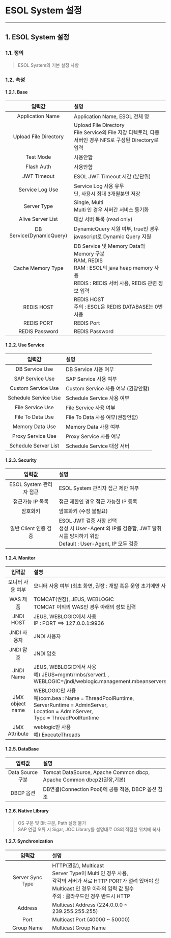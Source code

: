 # ESOL System 설정

---

## 1. ESOL System 설정
### 1.1. 정의

>ESOL System의 기본 설정 사항

### 1.2. 속성
#### 1.2.1. Base

| 입력값 | 설명 |
|:--:|:--|
| Application Name | Application Name, ESOL 전체 명 |
| Upload File Directory | Upload File Directory<br/>File Service의 File 저장 디렉토리, 다중 서버인 경우 NFS로 구성된 Directory로 입력 |
| Test Mode | 사용안함 |
| Flash Auth | 사용안함 |
| JWT Timeout | ESOL JWT Timeout 시간 (분단위) |
| Service Log Use | Service Log 사용 유무<br/> 단, 사용시 최대 3개월분만 저장 |
| Server Type | Single, Multi <br/>Multi 인 경우 서버간 서비스 동기화 |
| Alive Server List | 대상 서버 목록 (read only) |
| DB Service(DynamicQuery) | DynamicQuery 지원 여부, true인 경우 javascript로 Dynamic Query 지원 |
| Cache Memory Type | DB Service 및 Memory Data의 Memory 구분<br/>RAM, REDIS<br/>RAM : ESOL의 java heap memory 사용<br/>REDIS : REDIS 서버 사용, REDIS 관련 정보 입력 |
| REDIS HOST | REDIS HOST <br/>주의 : ESOL은 REDIS DATABASE는 0번 사용 |
| REDIS PORT | REDIS Port |
| REDIS Password | REDIS Password |

#### 1.2.2. Use Service

| 입력값 | 설명 |
|:--:|:--|
| DB Service Use | DB Service 사용 여부 |
| SAP Service Use | SAP Service 사용 여부 |
| Custom Service Use | Custom Service 사용 여부 (권장안함) |
| Schedule Service Use | Schedule Service 사용 여부 |
| File Service Use | File Service 사용 여부 |
| File To Data Use | File To Data 사용 여부(권장안함) |
| Memory Data Use | Memory Data 사용 여부 |
| Proxy Service Use | Proxy Service 사용 여부 |
| Schedule Server List | Schedule Service 대상 서버 |

#### 1.2.3. Security

| 입력값 | 설명 |
|:--:|:--|
| ESOL System 관리자 접근 | ESOL System 관리자 접근 제한 여부 |
| 접근가능 IP 목록 | 접근 제한인 경우 접근 가능한 IP 등록 |
| 암호화키 | 암호화키 (수정 불필요) |
| 일반 Client 인증 검증 | ESOL JWT 검증 사항 선택<br/>생성 시 User-Agent 와 IP를 검증함, JWT 탈취시를 방지하기 위함<br/>Default : User-Agent, IP 모두 검증 |

#### 1.2.4. Monitor

| 입력값 | 설명 |
|:--:|:--|
| 모니터 사용 여부 | 모니터 사용 여부 (최초 화면, 권장 : 개발 혹은 운영 초기에만 사용) |
| WAS 제품 | TOMCAT(권장), JEUS, WEBLOGIC<br/>TOMCAT 이외의 WAS인 경우 아래의 정보 입력 |
| JNDI HOST | JEUS, WEBLOGIC에서 사용<br/>IP : PORT ==> 127.0.0.1:9936 |
| JNDI 사용자 | JNDI 사용자 |
| JNDI 암호 | JNDI 암호 |
| JNDI Name | JEUS, WEBLOGIC에서 사용<br/>예) JEUS=mgmt/rmbs/server1 ,<br/>WEBLOGIC=/jndi/weblogic.management.mbeanservers.domainruntime |
| JMX object name | WEBLOGIC만 사용<br/>예)com.bea : Name = ThreadPoolRuntime,<br/>ServerRuntime = AdminServer,<br/>Location = AdminServer,<br/>Type = ThreadPoolRuntime|
| JMX Attribute | weblogic만 사용<br/>예) ExecuteThreads |

#### 1.2.5. DataBase

| 입력값 | 설명 |
|:--:|:--|
| Data Source 구분 | Tomcat DataSource, Apache Common dbcp, Apache Common dbcp2(권장,기본) |
| DBCP 옵션 | DB연결(Connection Pool)에 공통 적용, DBCP 옵션 참조 |

#### 1.2.6. Native Library

> OS 구분 및 Bit 구분, Path 설정 불가<br/>
> SAP 연결 오류 시 Sigar, JOC Library를 설명대로 OS의 적절한 위치에 복사

#### 1.2.7. Synchronization

| 입력값 | 설명 |
|:--:|:--|
| Server Sync Type | HTTP(권장), Multicast<br/>Server Type이 Multi 인 경우 사용,<br/>각각의 서버가 서로 HTTP PORT가 열려 있어야 함<br/>Multicast 인 경우 아래의 입력 값 필수<br/>주의 : 클라우드인 경우 반드시 HTTP |
| Address | Multicast Address (224.0.0.0 ~ 239.255.255.255) |
| Port | Multicast Port (40000 ~ 50000) |
| Group Name | Multicast Group Name |

